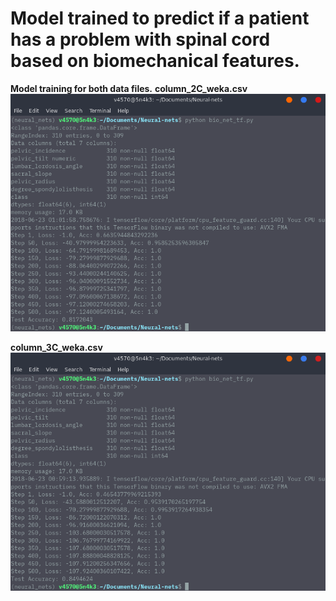 # Model trained to predict if a patient has a problem with spinal cord based on biomechanical features.

**Model training for both data files.**
**column_2C_weka.csv**
![2c](/run_2c.png)

**column_3C_weka.csv**
![3c](/run_3c.png)

